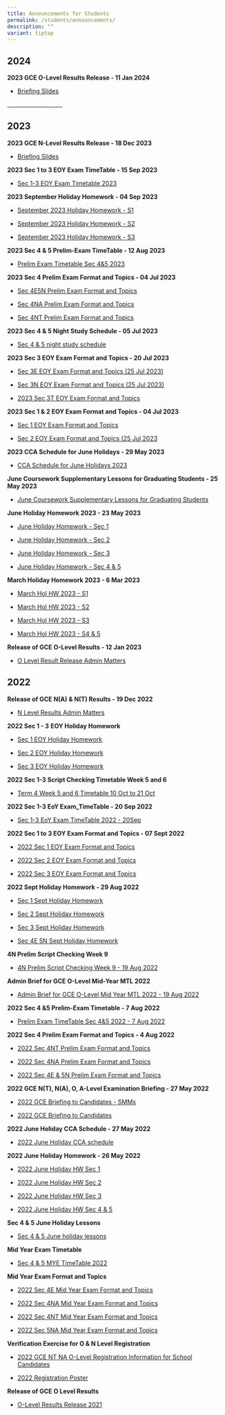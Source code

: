 ```yaml
---
title: Announcements for Students
permalink: /students/announcements/
description: ""
variant: tiptap
---
```

<h2>2024</h2><p><strong>2023 GCE O-Level Results Release - 11 Jan 2024</strong></p><ul data-tight="true" class="tight"><li><p><a href="/files/Announcements%20for%20Students/2024_O_Level_Presentation_Admin_brief_final.pdf" rel="noopener noreferrer nofollow" target="_blank">Briefing Slides</a></p></li></ul><p></p><p>____________________</p><h2>2023</h2><p><strong>2023 GCE N-Level Results Release - 18 Dec 2023</strong></p><ul data-tight="true" class="tight"><li><p><a href="/files/Announcements%20for%20Students/2023/Briefing_Slides_N_Level_Students_admin.pdf" rel="noopener noreferrer nofollow" target="_blank">Briefing Slides</a></p></li></ul><p><strong>2023 Sec 1 to 3 EOY Exam TimeTable - 15 Sep 2023</strong></p><ul data-tight="true" class="tight"><li><p><a href="/files/Announcements%20for%20Students/2023/4d_sec_1-3_eoy_exam_timetable_2023_15sep.pdf" rel="noopener noreferrer nofollow" target="_blank">Sec 1-3 EOY Exam Timetable 2023</a></p></li></ul><p><strong>2023 September Holiday Homework - 04 Sep 2023</strong></p><ul data-tight="true" class="tight"><li><p><a href="/files/Announcements%20for%20Students/2023/september%202023%20holiday%20homework%20-%20s1.pdf" rel="noopener noreferrer nofollow" target="_blank">September 2023 Holiday Homework - S1</a></p></li><li><p><a href="/files/Announcements%20for%20Students/2023/september%202023%20holiday%20homework%20-%20s2.pdf" rel="noopener noreferrer nofollow" target="_blank">September 2023 Holiday Homework - S2</a></p></li><li><p><a href="/files/Announcements%20for%20Students/2023/september%202023%20holiday%20homework%20-%20s3.pdf" rel="noopener noreferrer nofollow" target="_blank">September 2023 Holiday Homework - S3</a></p></li></ul><p><strong>2023 Sec 4 &amp; 5 Prelim-Exam TimeTable - 12 Aug 2023</strong></p><ul data-tight="true" class="tight"><li><p><a href="/files/Announcements%20for%20Students/2023/12_aug_prelim-exam_timetable-sec-4&amp;5_2023.pdf" rel="noopener noreferrer nofollow" target="_blank">Prelim Exam Timetable Sec 4&amp;5 2023</a></p></li></ul><p><strong>2023 Sec 4 Prelim Exam Format and Topics - 04 Jul 2023</strong></p><ul data-tight="true" class="tight"><li><p><a href="/files/Announcements%20for%20Students/2023/2023%20sec%204e5n%20prelim%20exam%20format%20and%20topics.pdf" rel="noopener noreferrer nofollow" target="_blank">Sec 4E5N Prelim Exam Format and Topics</a></p></li><li><p><a href="/files/Announcements%20for%20Students/2023/2023%20sec%204na%20prelim%20exam%20format%20and%20topics.pdf" rel="noopener noreferrer nofollow" target="_blank">Sec 4NA Prelim Exam Format and Topics</a></p></li><li><p><a href="/files/Announcements%20for%20Students/2023/2023%20sec%204nt%20prelim%20exam%20format%20and%20topics%20(updated%204%20jul).pdf" rel="noopener noreferrer nofollow" target="_blank">Sec 4NT Prelim Exam Format and Topics</a></p></li></ul><p><strong>2023 Sec 4 &amp; 5 Night Study Schedule - 05 Jul 2023</strong></p><ul data-tight="true" class="tight"><li><p><a href="/files/Announcements%20for%20Students/2023/2023%20sec%204_5%20night%20study%20schedule-v2.pdf" rel="noopener noreferrer nofollow" target="_blank">Sec 4 &amp; 5 night study schedule</a></p></li></ul><p><strong>2023 Sec 3 EOY Exam Format and Topics - 20 Jul 2023</strong></p><ul data-tight="true" class="tight"><li><p><a href="/files/Announcements%20for%20Students/2023/2023%20sec%203e%20eoy%20exam%20format%20and%20topics%20(25%20jul).pdf" rel="noopener noreferrer nofollow" target="_blank">Sec 3E EOY Exam Format and Topics (25 Jul 2023)</a></p></li><li><p><a href="/files/Announcements%20for%20Students/2023/2023%20sec%203n%20eoy%20exam%20format%20and%20topics%20(25%20jul).pdf" rel="noopener noreferrer nofollow" target="_blank">Sec 3N EOY Exam Format and Topics (25 Jul 2023)</a></p></li><li><p><a href="/files/Announcements%20for%20Students/2023/2023%20sec%203t%20eoy%20exam%20format%20and%20topics%20(updated%204%20jul).pdf" rel="noopener noreferrer nofollow" target="_blank">2023 Sec 3T EOY Exam Format and Topics</a></p></li></ul><p><strong>2023 Sec 1 &amp; 2 EOY Exam Format and Topics - 04 Jul 2023</strong></p><ul data-tight="true" class="tight"><li><p><a href="/files/Announcements%20for%20Students/2023/2023%20sec%201%20eoy%20exam%20format%20and%20topics.pdf" rel="noopener noreferrer nofollow" target="_blank">Sec 1 EOY Exam Format and Topics</a></p></li><li><p><a href="/files/Announcements%20for%20Students/2023/2023%20sec%202%20eoy%20exam%20format%20and%20topics%20(25%20jul).pdf" rel="noopener noreferrer nofollow" target="_blank">Sec 2 EOY Exam Format and Topics (25 Jul 2023</a></p></li></ul><p><strong>2023 CCA Schedule for June Holidays - 29 May 2023</strong></p><ul data-tight="true" class="tight"><li><p><a href="/files/Announcements%20for%20Students/2023/2023%20cca%20june%20holiday%20schedule-v2.pdf" rel="noopener noreferrer nofollow" target="_blank">CCA Schedule for June Holidays 2023</a></p></li></ul><p><strong>June Coursework Supplementary Lessons for Graduating Students - 25 May 2023</strong></p><ul data-tight="true" class="tight"><li><p><a href="/files/Announcements%20for%20Students/2023/2023%20yss%20june%20csl%20for%20graduating%20students_v2.pdf" rel="noopener noreferrer nofollow" target="_blank">June Coursework Supplementary Lessons for Graduating Students</a></p></li></ul><p><strong>June Holiday Homework 2023 - 23 May 2023</strong></p><ul data-tight="true" class="tight"><li><p><a href="/files/Announcements%20for%20Students/2023/june%20holiday%20hmwk%20-%20s1.pdf" rel="noopener noreferrer nofollow" target="_blank">June Holiday Homework - Sec 1</a></p></li><li><p><a href="/files/Announcements%20for%20Students/2023/june%20holiday%20hmwk%20-%20s2.pdf" rel="noopener noreferrer nofollow" target="_blank">June Holiday Homework - Sec 2</a></p></li><li><p><a href="/files/Announcements%20for%20Students/2023/june%20holiday%20hmwk%20-%20s3.pdf" rel="noopener noreferrer nofollow" target="_blank">June Holiday Homework - Sec 3</a></p></li><li><p><a href="/files/Announcements%20for%20Students/2023/june%20hol%20hw%202023%20-%20s45.pdf" rel="noopener noreferrer nofollow" target="_blank">June Holiday Homework - Sec 4 &amp; 5</a></p></li></ul><p><strong>March Holiday Homework 2023 - 6 Mar 2023</strong></p><ul data-tight="true" class="tight"><li><p><a href="/files/Announcements%20for%20Students/2023/March%20Hol%20HW%202023%20-%20S1.pdf" rel="noopener noreferrer nofollow" target="_blank">March Hol HW 2023 - S1</a></p></li><li><p><a href="/files/Announcements%20for%20Students/2023/March%20Hol%20HW%202023%20-%20S2.pdf" rel="noopener noreferrer nofollow" target="_blank">March Hol HW 2023 - S2</a></p></li><li><p><a href="/files/Announcements%20for%20Students/2023/March%20Hol%20HW%202023%20-%20S3.pdf" rel="noopener noreferrer nofollow" target="_blank">March Hol HW 2023 - S3</a></p></li><li><p><a href="/files/Announcements%20for%20Students/2023/March%20Hol%20HW%202023%20-%20S45.pdf" rel="noopener noreferrer nofollow" target="_blank">March Hol HW 2023 - S4 &amp; 5</a></p></li></ul><p><strong>Release of GCE O-Level Results - 12 Jan 2023</strong></p><ul data-tight="true" class="tight"><li><p><a href="/files/Announcements%20for%20Students/2023/O%20Level%20Result%20Release_Admin%20brief-%2012%20Jan%202023.pdf" rel="noopener noreferrer nofollow" target="_blank">O Level Result Release Admin Matters</a></p></li></ul><h2>2022</h2><p><strong>Release of GCE N(A) &amp; N(T) Results - 19 Dec 2022</strong></p><ul data-tight="true" class="tight"><li><p><a href="/files/Announcements/N%20Level_Results_Admin_Matters.pdf" rel="noopener noreferrer nofollow" target="_blank">N Level Results Admin Matters</a></p></li></ul><p><strong>2022 Sec 1 - 3</strong>&nbsp;<strong>EOY Holiday Homework</strong></p><ul data-tight="true" class="tight"><li><p><a href="/files/Announcements/Sec%201%20EOY%20Holiday%20Homework.pdf" rel="noopener noreferrer nofollow" target="_blank">Sec 1 EOY Holiday Homework</a></p></li><li><p><a href="/files/Announcements/Sec%202%20EOY%20Holiday%20Homework.pdf" rel="noopener noreferrer nofollow" target="_blank">Sec 2 EOY Holiday Homework</a></p></li><li><p><a href="/files/Announcements/Sec%203%20EOY%20Holiday%20Homework.pdf" rel="noopener noreferrer nofollow" target="_blank">Sec 3 EOY Holiday Homework</a></p></li></ul><p><strong>2022 Sec 1-3 Script Checking Timetable Week 5 and 6</strong></p><ul data-tight="true" class="tight"><li><p><a href="/files/Announcements/Term%204%20Week%205%20and%206%20Timetable%2010%20Oct%20to%2021%20Oct.pdf" rel="noopener noreferrer nofollow" target="_blank">Term 4 Week 5 and 6 Timetable 10 Oct to 21 Oct</a></p></li></ul><p><strong>2022 Sec 1-3 EoY Exam_TimeTable - 20 Sep 2022</strong></p><ul data-tight="true" class="tight"><li><p><a href="/files/Announcements/Sec%201-3%20EoY%20Exam_TimeTable_2022%2020Sep.pdf" rel="noopener noreferrer nofollow" target="_blank">Sec 1-3 EoY Exam TimeTable 2022 - 20Sep</a></p></li></ul><p><strong>2022 Sec 1 to 3 EOY Exam Format and Topics - 07 Sept 2022</strong></p><ul data-tight="true" class="tight"><li><p><a href="/files/Announcements/2022%20Sec%201%20EOY%20Exam%20Format%20and%20Topics.pdf" rel="noopener noreferrer nofollow" target="_blank">2022 Sec 1 EOY Exam Format and Topics</a></p></li><li><p><a href="/files/Announcements/Sec%202%20EOY%20Exam%20Format%20and%20Topics%207Sep.pdf" rel="noopener noreferrer nofollow" target="_blank">2022 Sec 2 EOY Exam Format and Topics</a></p></li><li><p><a href="/files/Announcements/2022%20Sec%203%20EOY%20Exam%20Format%20and%20Topics.pdf" rel="noopener noreferrer nofollow" target="_blank">2022 Sec 3 EOY Exam Format and Topics</a></p></li></ul><p><strong>2022 Sept Holiday Homework - 29 Aug 2022</strong></p><ul data-tight="true" class="tight"><li><p><a href="/files/Announcements/Sec%201%20Sept%20Hol%20Homework.pdf" rel="noopener noreferrer nofollow" target="_blank">Sec 1 Sept Holiday Homework</a></p></li><li><p><a href="/files/Announcements/Sec%202%20Sept%20Hol%20Homework.pdf" rel="noopener noreferrer nofollow" target="_blank">Sec 2 Sept Holiday Homework</a></p></li><li><p><a href="/files/Announcements/Sec%203%20Sept%20Hol%20Homework.pdf" rel="noopener noreferrer nofollow" target="_blank">Sec 3 Sept Holiday Homework</a></p></li><li><p><a href="/files/Announcements/Sec%204E%205N%20Sept%20Hol%20Homework.pdf" rel="noopener noreferrer nofollow" target="_blank">Sec 4E 5N Sept Holiday Homework</a></p></li></ul><p><strong>4N Prelim Script Checking Week 9</strong></p><ul data-tight="true" class="tight"><li><p><a href="/files/Announcements/4N%20Prelim%20Script%20Checking%20Week%209.pdf" rel="noopener noreferrer nofollow" target="_blank">4N Prelim Script Checking Week 9 - 19 Aug 2022</a></p></li></ul><p><strong>Admin Brief for GCE O-Level Mid-Year MTL 2022</strong></p><ul data-tight="true" class="tight"><li><p><a href="/files/Announcements/Admin%20Brief%20for%20GCE%20O-Level%20Mid%20Year%20MTL%202022.pdf" rel="noopener noreferrer nofollow" target="_blank">Admin Brief for GCE O-Level Mid Year MTL 2022 - 19 Aug 2022</a></p></li></ul><p><strong>2022 Sec 4 &amp;5 Prelim-Exam Timetable - 7 Aug 2022</strong></p><ul data-tight="true" class="tight"><li><p><a href="/files/Announcements/Prelim-Exam_TimeTable-Sec-4and5_2022%207Aug22.pdf" rel="noopener noreferrer nofollow" target="_blank">Prelim Exam TimeTable Sec 4&amp;5 2022 - 7 Aug 2022</a></p></li></ul><p><strong>2022 Sec 4 Prelim Exam Format and Topics - 4 Aug 2022</strong></p><ul data-tight="true" class="tight"><li><p><a href="/files/Announcements/2022%20Sec%204NT%20Prelim%20Exam%20Format%20and%20Topics.pdf" rel="noopener noreferrer nofollow" target="_blank">2022 Sec 4NT Prelim Exam Format and Topics</a></p></li><li><p><a href="/files/Announcements/2022%20Sec%204NA%20Prelim%20Exam%20Format%20and%20Topics.pdf" rel="noopener noreferrer nofollow" target="_blank">2022 Sec 4NA Prelim Exam Format and Topics</a></p></li><li><p><a href="/files/Announcements/2022%20Sec%204E5N%20Prelim%20Exam%20Format%20and%20Topics.pdf" rel="noopener noreferrer nofollow" target="_blank">2022 Sec 4E &amp; 5N Prelim Exam Format and Topics</a></p></li></ul><p><strong>2022 GCE N(T), N(A), O, A-Level Examination Briefing - 27 May 2022</strong></p><ul data-tight="true" class="tight"><li><p><a href="/files/Announcements/2022%20GCE%20Briefing%20to%20Candidates%20-%20SMMs_12May2022.pdf" rel="noopener noreferrer nofollow" target="_blank">2022 GCE Briefing to Candidates - SMMs</a></p></li><li><p><a href="/files/Announcements/2022%20GCE%20Briefing%20to%20Candidates_12May2022.pdf" rel="noopener noreferrer nofollow" target="_blank">2022 GCE Briefing to Candidates</a></p></li></ul><p><strong>2022 June Holiday CCA Schedule - 27 May 2022</strong></p><ul data-tight="true" class="tight"><li><p><a href="/files/Announcements/Jun%2022%20Holiday%20CCA%20schedule.pdf" rel="noopener noreferrer nofollow" target="_blank">2022 June Holiday CCA schedule</a></p></li></ul><p><strong>2022 June Holiday Homework - 26 May 2022</strong></p><ul data-tight="true" class="tight"><li><p><a href="/files/Announcements/2022%20June%20Holiday%20HW%20Sec%201.pdf" rel="noopener noreferrer nofollow" target="_blank">2022 June Holiday HW Sec 1</a></p></li><li><p><a href="/files/Announcements/2022%20June%20Holiday%20HW%20Sec%202.pdf" rel="noopener noreferrer nofollow" target="_blank">2022 June Holiday HW Sec 2</a></p></li><li><p><a href="/files/Announcements/2022%20June%20Holiday%20HW%20Sec%203.pdf" rel="noopener noreferrer nofollow" target="_blank">2022 June Holiday HW Sec 3</a></p></li><li><p><a href="/files/Announcements/2022%20June%20Holiday%20HW%20Sec%204%20%205.pdf" rel="noopener noreferrer nofollow" target="_blank">2022 June Holiday HW Sec 4 &amp; 5</a></p></li></ul><p><strong>Sec 4 &amp; 5 June Holiday Lessons</strong></p><ul data-tight="true" class="tight"><li><p><a href="/files/Announcements/S4%20%205%20June%20holiday%20lessons.pdf" rel="noopener noreferrer nofollow" target="_blank">Sec 4 &amp; 5 June holiday lessons</a></p></li></ul><p><strong>Mid Year Exam Timetable</strong></p><ul data-tight="true" class="tight"><li><p><a href="/files/Announcements/MYE_TimeTable%20Sec%204%20%205_2022%20updated%2018%20Apr.pdf" rel="noopener noreferrer nofollow" target="_blank">Sec 4 &amp; 5 MYE TimeTable 2022</a></p></li></ul><p><strong>Mid Year Exam Format and Topics</strong></p><ul data-tight="true" class="tight"><li><p><a href="/files/Announcements/2022%20Sec%204E%20Mid%20Year%20Exam%20Format%20and%20Topics.pdf" rel="noopener noreferrer nofollow" target="_blank">2022 Sec 4E Mid Year Exam Format and Topics</a></p></li><li><p><a href="/files/Announcements/2022%20Sec%204NA%20Mid%20Year%20Exam%20Format%20and%20Topics.pdf" rel="noopener noreferrer nofollow" target="_blank">2022 Sec 4NA Mid Year Exam Format and Topics</a></p></li><li><p><a href="/files/Announcements/2022%20Sec%204NT%20Mid%20Year%20Exam%20Format%20and%20Topics.pdf" rel="noopener noreferrer nofollow" target="_blank">2022 Sec 4NT Mid Year Exam Format and Topics</a></p></li><li><p><a href="/files/Announcements/2022%20Sec%205NA%20Mid%20Year%20Exam%20Format%20and%20Topics.pdf" rel="noopener noreferrer nofollow" target="_blank">2022 Sec 5NA Mid Year Exam Format and Topics</a></p></li></ul><p><strong>Verification Exercise for O &amp; N Level Registration</strong></p><ul data-tight="true" class="tight"><li><p><a href="/files/Announcements/2022%20GCE%20NT%20NA%20O-Level%20Registration%20Information%20for%20School%20Candidates.pdf" rel="noopener noreferrer nofollow" target="_blank">2022 GCE NT NA O-Level Registration Information for School Candidates</a></p></li><li><p><a href="/files/Announcements/2022%20Registration%201%20Page%20Poster.pdf" rel="noopener noreferrer nofollow" target="_blank">2022 Registration Poster</a></p></li></ul><p><strong>Release of GCE O Level Results</strong></p><ul data-tight="true" class="tight"><li><p><a href="/files/Announcements/O-Level%20Results%202021.pdf" rel="noopener noreferrer nofollow" target="_blank">O-Level Results Release 2021</a></p></li></ul><p></p>